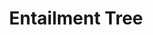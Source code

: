 ---
title: Entailment Tree
description: I was one of 3 students, but the only undergraduate on this reserach project under Dr. Peter Jansen of the iSchool at the University of Arizona. We created the EntailmentBank dataset for open-domain textual question-answering (QA). You can click the link to download and peak around the dataset as well as read the publication about this dataset!
date-started: 2021-04
date-ended: 2021-07
link: https://allenai.org/data/entailmentbank
---